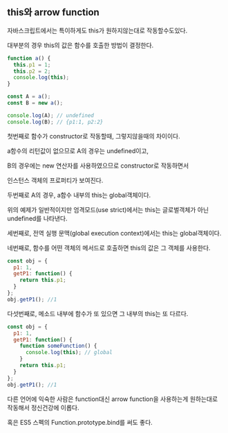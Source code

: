 ## this와 arrow function

자바스크립트에서는 특이하게도 this가 원하지않는대로 작동할수도있다.

대부분의 경우 this의 값은 함수를 호출한 방법이 결정한다.

```js
function a() {
  this.p1 = 1;
  this.p2 = 2;
  console.log(this);
}

const A = a();
const B = new a();

console.log(A); // undefined
console.log(B); // {p1:1, p2:2}
```

첫번째로 함수가 constructor로 작동할때, 그렇지않을때의 차이이다.

a함수의 리턴값이 없으므로 A의 경우는 undefined이고,

B의 경우에는 new 연산자를 사용하였으므로 constructor로 작동하면서

인스턴스 객체의 프로퍼티가 보여진다.

두번째로 A의 경우, a함수 내부의 this는 global객체이다.

위의 예제가 일반적이지만 엄격모드(use strict)에서는 this는 글로벌객체가 아닌 undefined를 나타낸다.

세번째로, 전역 실행 문맥(global execution context)에서는 this는 global객체이다.

네번째로, 함수를 어떤 객체의 메서드로 호출하면 this의 값은 그 객체를 사용한다.

```js
const obj = {
  p1: 1,
  getP1: function() {
    return this.p1;
  }
};
obj.getP1(); //1
```

다섯번째로, 메소드 내부에 함수가 또 있으면 그 내부의 this는 또 다르다.

```js
const obj = {
  p1: 1,
  getP1: function() {
    function someFunction() {
      console.log(this); // global
    }
    return this.p1;
  }
};
obj.getP1(); //1
```
다른 언어에 익숙한 사람은 function대신 arrow function을 사용하는게 원하는대로 작동해서 정신건강에 이롭다.

혹은 ES5 스펙의 Function.prototype.bind를 써도 좋다.
